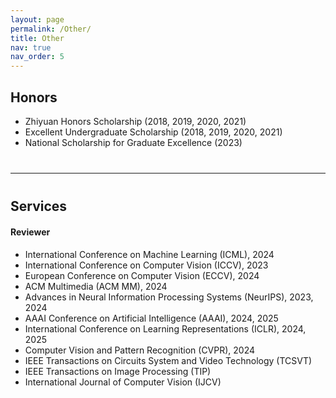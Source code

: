 ```yaml
---
layout: page
permalink: /Other/
title: Other
nav: true
nav_order: 5
---
```

## **Honors**

- Zhiyuan Honors Scholarship (2018, 2019, 2020, 2021)
- Excellent Undergraduate Scholarship (2018, 2019, 2020, 2021)
- National Scholarship for Graduate Excellence (2023)

<div style="margin-bottom: 40px;"></div>

---

<div style="margin-bottom: 40px;"></div>

## **Services**

<div style="margin-bottom: 20px;"></div>

#### Reviewer

- International Conference on Machine Learning (ICML), 2024
- International Conference on Computer Vision (ICCV), 2023
- European Conference on Computer Vision (ECCV), 2024
- ACM Multimedia (ACM MM), 2024
- Advances in Neural Information Processing Systems (NeurIPS), 2023, 2024
- AAAI Conference on Artificial Intelligence (AAAI), 2024, 2025
- International Conference on Learning Representations (ICLR), 2024, 2025
- Computer Vision and Pattern Recognition (CVPR), 2024
- IEEE Transactions on Circuits System and Video Technology (TCSVT)
- IEEE Transactions on Image Processing (TIP)
- International Journal of Computer Vision (IJCV)

<div style="margin-bottom: 20px;"></div>
